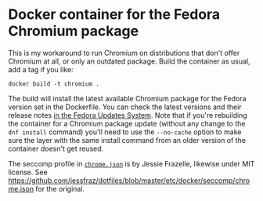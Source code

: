 # Docker container for the Fedora Chromium package

This is my workaround to run Chromium on distributions that don't
offer Chromium at all, or only an outdated package. Build the
container as usual, add a tag if you like:

```
docker build -t chromium .
```

The build will install the latest available Chromium package for the
Fedora version set in the Dockerfile. You can check the latest
versions and their release notes [in the Fedora Updates
System](https://bodhi.fedoraproject.org/updates/?packages=chromium). Note
that if you're rebuilding the container for a Chromium package update
(without any change to the `dnf install` command) you'll need to use
the `--no-cache` option to make sure the layer with the same install
command from an older version of the container doesn't get reused.

The seccomp profile in [`chrome.json`](./chrome.json) is by Jessie
Frazelle, likewise under MIT license. See
https://github.com/jessfraz/dotfiles/blob/master/etc/docker/seccomp/chrome.json
for the original.
